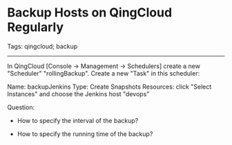 # Backup Hosts on QingCloud Regularly
Tags: qingcloud; backup

------

In QingCloud [Console -> Management -> Schedulers] create a new "Scheduler"
"rollingBackup".
Create a new "Task" in this scheduler:

Name: backupJenkins
Type: Create Snapshots
Resources: click "Select Instances" and choose the Jenkins host "devops"

Question:

* How to specify the interval of the backup?

* How to specify the running time of the backup?
